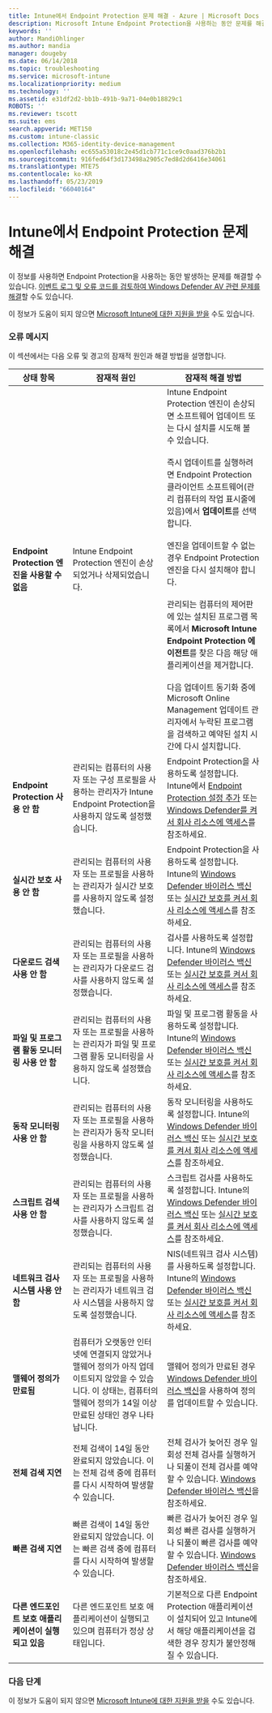 ```yaml
---
title: Intune에서 Endpoint Protection 문제 해결 - Azure | Microsoft Docs
description: Microsoft Intune Endpoint Protection을 사용하는 동안 문제를 해결합니다.
keywords: ''
author: MandiOhlinger
ms.author: mandia
manager: dougeby
ms.date: 06/14/2018
ms.topic: troubleshooting
ms.service: microsoft-intune
ms.localizationpriority: medium
ms.technology: ''
ms.assetid: e31df2d2-bb1b-491b-9a71-04e0b18829c1
ROBOTS: ''
ms.reviewer: tscott
ms.suite: ems
search.appverid: MET150
ms.custom: intune-classic
ms.collection: M365-identity-device-management
ms.openlocfilehash: ec655a53018c2e45d1cb771c1ce9c0aad376b2b1
ms.sourcegitcommit: 916fed64f3d173498a2905c7ed8d2d6416e34061
ms.translationtype: MTE75
ms.contentlocale: ko-KR
ms.lasthandoff: 05/23/2019
ms.locfileid: "66040164"
---
```

# <a name="troubleshoot-endpoint-protection-in-intune"></a>Intune에서 Endpoint Protection 문제 해결

이 정보를 사용하면 Endpoint Protection을 사용하는 동안 발생하는 문제를 해결할 수 있습니다. [이벤트 로그 및 오류 코드를 검토하여 Windows Defender AV 관련 문제를 해결](https://docs.microsoft.com/windows/security/threat-protection/windows-defender-antivirus/troubleshoot-windows-defender-antivirus)할 수도 있습니다.

이 정보가 도움이 되지 않으면 [Microsoft Intune에 대한 지원을 받을](get-support.md) 수도 있습니다.

### <a name="error-messages"></a>오류 메시지
이 섹션에서는 다음 오류 및 경고의 잠재적 원인과 해결 방법을 설명합니다.

|상태 항목|잠재적 원인|잠재적 해결 방법|
|---------------|--------------------|-----------------------|
|**Endpoint Protection 엔진을 사용할 수 없음**|Intune Endpoint Protection 엔진이 손상되었거나 삭제되었습니다.|Intune Endpoint Protection 엔진이 손상되면 소프트웨어 업데이트 또는 다시 설치를 시도해 볼 수 있습니다.<br /><br />즉시 업데이트를 실행하려면 Endpoint Protection 클라이언트 소프트웨어(관리 컴퓨터의 작업 표시줄에 있음)에서 **업데이트**를 선택합니다.<br /><br />엔진을 업데이트할 수 없는 경우 Endpoint Protection 엔진을 다시 설치해야 합니다.<br /><br />관리되는 컴퓨터의 제어판에 있는 설치된 프로그램 목록에서 **Microsoft Intune Endpoint Protection 에이전트**를 찾은 다음 해당 애플리케이션을 제거합니다.<br /><br />다음 업데이트 동기화 중에 Microsoft Online Management 업데이트 관리자에서 누락된 프로그램을 검색하고 예약된 설치 시간에 다시 설치합니다.|
|**Endpoint Protection 사용 안 함**|관리되는 컴퓨터의 사용자 또는 구성 프로필을 사용하는 관리자가 Intune Endpoint Protection을 사용하지 않도록 설정했습니다.|Endpoint Protection을 사용하도록 설정합니다. Intune에서 [Endpoint Protection 설정 추가](endpoint-protection-configure.md) 또는 [Windows Defender를 켜서 회사 리소스에 액세스](/intune-user-help/turn-on-defender-windows)를 참조하세요.|
|**실시간 보호 사용 안 함**|관리되는 컴퓨터의 사용자 또는 프로필을 사용하는 관리자가 실시간 보호를 사용하지 않도록 설정했습니다.|Endpoint Protection을 사용하도록 설정합니다. Intune의 [Windows Defender 바이러스 백신](device-restrictions-windows-10.md#windows-defender-antivirus) 또는 [실시간 보호를 켜서 회사 리소스에 액세스](/intune-user-help/turn-on-defender-windows)를 참조하세요. |
|**다운로드 검색 사용 안 함**|관리되는 컴퓨터의 사용자 또는 프로필을 사용하는 관리자가 다운로드 검사를 사용하지 않도록 설정했습니다.|검사를 사용하도록 설정합니다. Intune의 [Windows Defender 바이러스 백신](device-restrictions-windows-10.md#windows-defender-antivirus) 또는 [실시간 보호를 켜서 회사 리소스에 액세스](/intune-user-help/turn-on-defender-windows)를 참조하세요. |
|**파일 및 프로그램 활동 모니터링 사용 안 함**|관리되는 컴퓨터의 사용자 또는 프로필을 사용하는 관리자가 파일 및 프로그램 활동 모니터링을 사용하지 않도록 설정했습니다.|파일 및 프로그램 활동을 사용하도록 설정합니다. Intune의 [Windows Defender 바이러스 백신](device-restrictions-windows-10.md#windows-defender-antivirus) 또는 [실시간 보호를 켜서 회사 리소스에 액세스](/intune-user-help/turn-on-defender-windows)를 참조하세요. |
|**동작 모니터링 사용 안 함**|관리되는 컴퓨터의 사용자 또는 프로필을 사용하는 관리자가 동작 모니터링을 사용하지 않도록 설정했습니다.|동작 모니터링을 사용하도록 설정합니다. Intune의 [Windows Defender 바이러스 백신](device-restrictions-windows-10.md#windows-defender-antivirus) 또는 [실시간 보호를 켜서 회사 리소스에 액세스](/intune-user-help/turn-on-defender-windows)를 참조하세요. |
|**스크립트 검색 사용 안 함**|관리되는 컴퓨터의 사용자 또는 프로필을 사용하는 관리자가 스크립트 검사를 사용하지 않도록 설정했습니다.|스크립트 검사를 사용하도록 설정합니다. Intune의 [Windows Defender 바이러스 백신](device-restrictions-windows-10.md#windows-defender-antivirus) 또는 [실시간 보호를 켜서 회사 리소스에 액세스](/intune-user-help/turn-on-defender-windows)를 참조하세요. |
|**네트워크 검사 시스템 사용 안 함**|관리되는 컴퓨터의 사용자 또는 프로필을 사용하는 관리자가 네트워크 검사 시스템을 사용하지 않도록 설정했습니다.|NIS(네트워크 검사 시스템)를 사용하도록 설정합니다. Intune의 [Windows Defender 바이러스 백신](device-restrictions-windows-10.md#windows-defender-antivirus) 또는 [실시간 보호를 켜서 회사 리소스에 액세스](/intune-user-help/turn-on-defender-windows)를 참조하세요. |
|**맬웨어 정의가 만료됨**|컴퓨터가 오랫동안 인터넷에 연결되지 않았거나 맬웨어 정의가 아직 업데이트되지 않았을 수 있습니다. 이 상태는, 컴퓨터의 맬웨어 정의가 14일 이상 만료된 상태인 경우 나타납니다.|맬웨어 정의가 만료된 경우 [Windows Defender 바이러스 백신](device-restrictions-windows-10.md#windows-defender-antivirus)을 사용하여 정의를 업데이트할 수 있습니다.|
|**전체 검색 지연**|전체 검색이 14일 동안 완료되지 않았습니다. 이는 전체 검색 중에 컴퓨터를 다시 시작하여 발생할 수 있습니다.|전체 검사가 늦어진 경우 일회성 전체 검사를 실행하거나 되풀이 전체 검사를 예약할 수 있습니다. [Windows Defender 바이러스 백신](device-restrictions-windows-10.md#windows-defender-antivirus)을 참조하세요. |
|**빠른 검색 지연**|빠른 검색이 14일 동안 완료되지 않았습니다. 이는 빠른 검색 중에 컴퓨터를 다시 시작하여 발생할 수 있습니다.|빠른 검사가 늦어진 경우 일회성 빠른 검사를 실행하거나 되풀이 빠른 검사를 예약할 수 있습니다. [Windows Defender 바이러스 백신](device-restrictions-windows-10.md#windows-defender-antivirus)을 참조하세요.|
|**다른 엔드포인트 보호 애플리케이션이 실행되고 있음**|다른 엔드포인트 보호 애플리케이션이 실행되고 있으며 컴퓨터가 정상 상태입니다.|기본적으로 다른 Endpoint Protection 애플리케이션이 설치되어 있고 Intune에서 해당 애플리케이션을 검색한 경우 장치가 불안정해질 수 있습니다.|

### <a name="next-steps"></a>다음 단계
이 정보가 도움이 되지 않으면 [Microsoft Intune에 대한 지원을 받을](get-support.md) 수도 있습니다.
